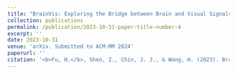```yaml
---
title: "BrainVis: Exploring the Bridge between Brain and Visual Signals via Image Reconstruction"
collection: publications
permalink: /publication/2023-10-31-paper-title-number-4
excerpt: ''
date: 2023-10-31
venue: 'arXiv. Submitted to ACM-MM 2024'
paperurl: ''
citation: '<b>Fu, H.</b>, Shen, Z., Chin, J. J., & Wang, H. (2023). BrainVis: Exploring the Bridge between Brain and Visual Signals via Image Reconstruction. arXiv preprint arXiv:2312.14871. <a href="https://arxiv.org/abs/2312.14871">Link to this paper</a>'
---
```

